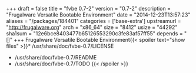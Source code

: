 +++
draft = false
title = "fvbe 0.7-2"
version = "0.7-2"
description = "Frugalware Versatile Bootable Environment"
date = "2014-12-23T13:57:23"
aliases = "/packages/184401"
categories = ['base-extra']
upstreamurl = "http://frugalware.org"
arch = "x86_64"
size = "8412"
usize = "44292"
sha1sum = "12e6bce8403477b65126553290c3fe83af57ff55"
depends = "[]"
+++
Frugalware Versatile Bootable Environment{{< spoiler text="show files" >}}* /usr/share/doc/fvbe-0.7/LICENSE
* /usr/share/doc/fvbe-0.7/README
* /usr/share/doc/fvbe-0.7/TODO
{{< /spoiler >}}